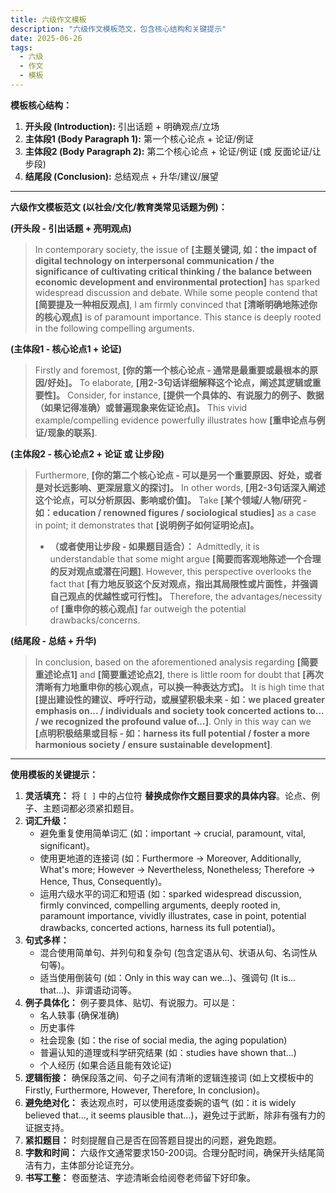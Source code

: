 ```yaml
---
title: 六级作文模板
description: "六级作文模板范文，包含核心结构和关键提示"
date: 2025-06-26
tags:
  - 六级
  - 作文
  - 模板
---
```


**模板核心结构：**

1. **开头段 (Introduction):** 引出话题 + 明确观点/立场
2. **主体段1 (Body Paragraph 1):** 第一个核心论点 + 论证/例证
3. **主体段2 (Body Paragraph 2):** 第二个核心论点 + 论证/例证 (或 反面论证/让步段)
4. **结尾段 (Conclusion):** 总结观点 + 升华/建议/展望

---

**六级作文模板范文 (以社会/文化/教育类常见话题为例)：**

**(开头段 - 引出话题 + 亮明观点)**

> In contemporary society, the issue of **[主题关键词, 如：the impact of digital technology on interpersonal communication / the significance of cultivating critical thinking / the balance between economic development and environmental protection]** has sparked widespread discussion and debate. While some people contend that **[简要提及一种相反观点]**, I am firmly convinced that **[清晰明确地陈述你的核心观点]** is of paramount importance. This stance is deeply rooted in the following compelling arguments.

**(主体段1 - 核心论点1 + 论证)**

> Firstly and foremost, **[你的第一个核心论点 - 通常是最重要或最根本的原因/好处]。** To elaborate, **[用2-3句话详细解释这个论点，阐述其逻辑或重要性]。** Consider, for instance, **[提供一个具体的、有说服力的例子、数据（如果记得准确）或普遍现象来佐证论点]。** This vivid example/compelling evidence powerfully illustrates how **[重申论点与例证/现象的联系]**.

**(主体段2 - 核心论点2 + 论证 或 让步段)**

> Furthermore, **[你的第二个核心论点 - 可以是另一个重要原因、好处，或者是对长远影响、更深层意义的探讨]。** In other words, **[用2-3句话深入阐述这个论点，可以分析原因、影响或价值]。** Take **[某个领域/人物/研究 - 如：education / renowned figures / sociological studies]** as a case in point; it demonstrates that **[说明例子如何证明论点]。**
>
> * **（或者使用让步段 - 如果题目适合）：** Admittedly, it is understandable that some might argue **[简要而客观地陈述一个合理的反对观点或潜在问题]**. However, this perspective overlooks the fact that **[有力地反驳这个反对观点，指出其局限性或片面性，并强调自己观点的优越性或可行性]。** Therefore, the advantages/necessity of **[重申你的核心观点]** far outweigh the potential drawbacks/concerns.

**(结尾段 - 总结 + 升华)**

> In conclusion, based on the aforementioned analysis regarding **[简要重述论点1]** and **[简要重述论点2]**, there is little room for doubt that **[再次清晰有力地重申你的核心观点，可以换一种表达方式]。** It is high time that **[提出建设性的建议、呼吁行动，或展望积极未来 - 如：we placed greater emphasis on... / individuals and society took concerted actions to... / we recognized the profound value of...]**. Only in this way can we **[点明积极结果或目标 - 如：harness its full potential / foster a more harmonious society / ensure sustainable development]**.

---

**使用模板的关键提示：**

1. **灵活填充：** 将 `[ ]` 中的占位符 **替换成你作文题目要求的具体内容**。论点、例子、主题词都必须紧扣题目。
2. **词汇升级：**
    * 避免重复使用简单词汇 (如：important -> crucial, paramount, vital, significant)。
    * 使用更地道的连接词 (如：Furthermore -> Moreover, Additionally, What's more; However -> Nevertheless, Nonetheless; Therefore -> Hence, Thus, Consequently)。
    * 运用六级水平的词汇和短语 (如：sparked widespread discussion, firmly convinced, compelling arguments, deeply rooted in, paramount importance, vividly illustrates, case in point, potential drawbacks, concerted actions, harness its full potential)。
3. **句式多样：**
    * 混合使用简单句、并列句和复杂句 (包含定语从句、状语从句、名词性从句等)。
    * 适当使用倒装句 (如：Only in this way can we...)、强调句 (It is... that...)、非谓语动词等。
4. **例子具体化：** 例子要具体、贴切、有说服力。可以是：
    * 名人轶事 (确保准确)
    * 历史事件
    * 社会现象 (如：the rise of social media, the aging population)
    * 普遍认知的道理或科学研究结果 (如：studies have shown that...)
    * 个人经历 (如果合适且能有效论证)
5. **逻辑衔接：** 确保段落之间、句子之间有清晰的逻辑连接词 (如上文模板中的 Firstly, Furthermore, However, Therefore, In conclusion)。
6. **避免绝对化：** 表达观点时，可以使用适度委婉的语气 (如：it is widely believed that..., it seems plausible that...)，避免过于武断，除非有强有力的证据支持。
7. **紧扣题目：** 时刻提醒自己是否在回答题目提出的问题，避免跑题。
8. **字数和时间：** 六级作文通常要求150-200词。合理分配时间，确保开头结尾简洁有力，主体部分论证充分。
9. **书写工整：** 卷面整洁、字迹清晰会给阅卷老师留下好印象。